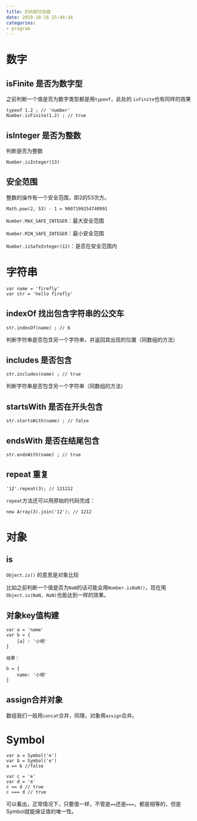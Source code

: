 ```yaml
---
title: ES6部分总结
date: 2019-10-16 15:44:34
categories: 
- program
---
```


# 数字

## isFinite 是否为数字型

之前判断一个值是否为数字类型都是用`typeof`，此处的 `isFinite`也有同样的效果

```
typeof 1.2 ; // 'number'
Number.isFinite(1.2) ; // true
```

## isInteger 是否为整数

判断是否为整数

`Number.isInteger(13)`

## 安全范围

整数的操作有一个安全范围，即2的53次方。

`Math.pow(2, 53) - 1 = 9007199254740991`

`Number.MAX_SAFE_INTEGER`：最大安全范围

`Number.MIN_SAFE_INTEGER`：最小安全范围

`Number.isSafeInteger(12)`：是否在安全范围内

# 字符串

```
var name = 'firefly'
var str = 'hello firefly'
```

## indexOf 找出包含字符串的公交车

`str.indexOf(name) ; // 6`

判断字符串是否包含另一个字符串，并返回其出现的位置（同数组的方法）

## includes 是否包含

`str.includes(name) ; // true`

判断字符串是否包含另一个字符串（同数组的方法）

## startsWith 是否在开头包含

`str.startsWith(name) ; // false`

## endsWith 是否在结尾包含

`str.endsWith(name) ; // true`

## repeat 重复

`'12'.repeat(3); // 121212`

`repeat`方法还可以用原始的代码完成：

```
new Array(3).join('12'); // 1212
```

# 对象

## is

`Object.is()` 的意思是对象比较

比如之前判断一个值是否为`NaN`的话可能会用`Number.isNaN()`，现在用`Object.is(NaN, NaN)`也能达到一样的效果。

## 对象key值构建

```
var a = 'name'
var b = {
    [a] : '小明'
}

结果：

b = {
    name: '小明'
}
```

## assign合并对象

数组我们一般用`concat`合并，同理，对象用`assign`合并。

# Symbol

```
var a = Symbol('e')
var b = Symbol('e')
a == b //false

var c = 'e'
var d = 'e'
c == d // true
c === d // true
```

可以看出，正常情况下，只要值一样，不管是`==`还是`===`，都是相等的，但是Symbol就能保证值的唯一性。